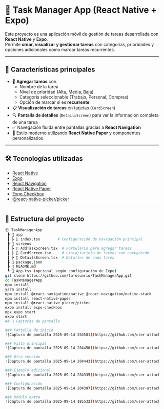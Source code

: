 # 📝 Task Manager App (React Native + Expo)

Este proyecto es una aplicación móvil de gestión de tareas desarrollada con **React Native** y **Expo**.  
Permite **crear, visualizar y gestionar tareas** con categorías, prioridades y opciones adicionales como marcar tareas recurrentes.  

---

## 🚀 Características principales

- 📌 **Agregar tareas** con:
  - Nombre de la tarea
  - Nivel de prioridad (Alta, Media, Baja)
  - Categoría seleccionable (Trabajo, Personal, Compras)
  - Opción de marcar si es **recurrente**
- 📋 **Visualización de tareas** en tarjetas (`CardScreen`)
- 🔍 **Pantalla de detalles** (`DetailsScreen`) para ver la información completa de una tarea
- ✅ Navegación fluida entre pantallas gracias a **React Navigation**
- 🎨 Estilo moderno utilizando **React Native Paper** y componentes personalizados

---

## 🛠️ Tecnologías utilizadas

- [React Native](https://reactnative.dev/)
- [Expo](https://expo.dev/)
- [React Navigation](https://reactnavigation.org/)
- [React Native Paper](https://callstack.github.io/react-native-paper/)
- [Expo Checkbox](https://docs.expo.dev/versions/latest/sdk/checkbox/)
- [@react-native-picker/picker](https://github.com/react-native-picker/picker)

---

## 📂 Estructura del proyecto

```bash
📦 TaskManagerApp
 ┣ 📂 app
 ┃ ┣ 📜 index.tsx        # Configuración de navegación principal
 ┣ 📂 screens
 ┃ ┣ 📜 AddTaskScreen.tsx  # Formulario para agregar tareas
 ┃ ┣ 📜 CardScreen.tsx     # Lista/tarjeta de tareas con navegación
 ┃ ┣ 📜 DetailsScreen.tsx  # Detalles de cada tarea
 ┣ 📜 package.json
 ┣ 📜 README.md
 ┗ 📜 App.tsx (opcional según configuración de Expo)
git clone https://github.com/tu-usuario/TaskManagerApp.git
cd TaskManagerApp
npm install
yarn install
npm install @react-navigation/native @react-navigation/native-stack
npm install react-native-paper
npm install @react-native-picker/picker
expo install expo-checkbox
npx expo start
expo start
## 📸 Capturas de pantalla

### Pantalla de inicio
![Captura de pantalla 2025-09-14 204501](https://github.com/user-attachments/assets/ceb384e7-d6fe-497a-9d07-68fdb0916bce)

### Vista principal
![Captura de pantalla 2025-09-14 204450](https://github.com/user-attachments/assets/2429933c-11e1-413c-8466-6358e1bd9f7a)

### Otra sección
![Captura de pantalla 2025-09-14 204443](https://github.com/user-attachments/assets/a8a65849-516d-4cdf-9396-7705180b6697)

### Ejemplo adicional
![Captura de pantalla 2025-09-14 204335](https://github.com/user-attachments/assets/cdc2f5e9-aedf-40f7-adfa-02067ffd9458)

### Configuración
![Captura de pantalla 2025-09-14 204307](https://github.com/user-attachments/assets/d895ae33-a92d-416a-b70d-6b7733945b1e)

### Módulo extra
![Captura de pantalla 2025-09-14 185532](https://github.com/user-attachments/assets/3b241b19-9f54-4ef4-8062-d8e7c6e671f0)



